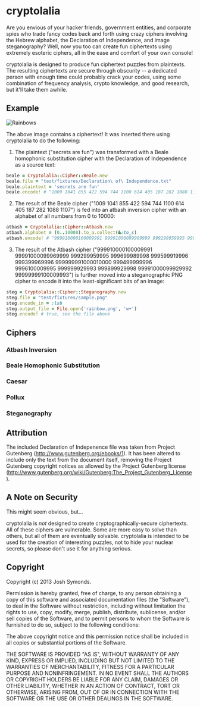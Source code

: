 # cryptolalia

Are you envious of your hacker friends, government entities, and corporate spies who trade fancy codes back and forth using crazy ciphers involving the Hebrew alphabet, the Declaration of Independence, and image steganography? Well, now you too can create fun ciphertexts using extremely esoteric ciphers, all in the ease and comfort of your own console!

cryptolalia is designed to produce fun ciphertext puzzles from plaintexts. The resulting ciphertexts are secure through obscurity -- a dedicated person with enough time could probably crack your codes, using some combination of frequency analysis, crypto knowledge, and good research, but it'll take them awhile.

## Example

![Rainbows](http://f.cl.ly/items/3X0W2c2h3b2l1w2F0H0b/rainbow.png)

The above image contains a ciphertext! It was inserted there using cryptolalia to do the following:

1. The plaintext ("secrets are fun") was transformed with a Beale homophonic substitution cipher with the Declaration of Independence as a source text:
```ruby
beale = Cryptolalia::Cipher::Beale.new
beale.file = "test/fixtures/Declaration\ of\ Independence.txt"
beale.plaintext = 'secrets are fun'
beale.encode! # "1009 1041 855 422 594 744 1100 614 405 187 282 1088 1107"
```
2. The result of the Beale cipher ("1009 1041 855 422 594 744 1100 614 405 187 282 1088 1107") is fed into an atbash inversion cipher with an alphabet of all numbers from 0 to 10000:
```ruby
atbash = Cryptolalia::Cipher::Atbash.new
atbash.alphabet = (0..10000).to_a.collect(&:to_s)
atbash.encode! # "999910000100009991 99991000099969999 999299959995 999699989998 999599919996 999399969996 999999991000010000 999499999996 9996100009995 999999929993 999899929998 99991000099929992 99999999100009993"
```
3. The result of the Atbash cipher ("999910000100009991 99991000099969999 999299959995 999699989998 999599919996 999399969996 999999991000010000 999499999996 9996100009995 999999929993 999899929998 99991000099929992 99999999100009993") is further moved into a steganographic PNG cipher to encode it into the least-significant bits of an image:
```ruby
steg = Cryptolalia::Cipher::Steganography.new
steg.file = "test/fixtures/sample.png"
steg.encode_in = :lsb
steg.output_file = File.open('rainbow.png', 'w+')
steg.encode! # true, see the file above
```

## Ciphers

### Atbash Inversion

### Beale Homophonic Substitution

### Caesar

### Pollux

### Steganography

## Attribution

The included Declaration of Indepenence file was taken from Project Gutenberg (http://www.gutenberg.org/ebooks/1). It has been altered to include only the text from the document itself, removing the Project Gutenberg copyright notices as allowed by the Project Gutenberg license (http://www.gutenberg.org/wiki/Gutenberg:The_Project_Gutenberg_License).

## A Note on Security

This might seem obvious, but...

cryptolalia is *not* designed to create cryptographically-secure ciphertexts. All of these ciphers are vulnerable. Some are more easy to solve than others, but all of them are eventually solvable. cryptolalia is intended to be used for the creation of interesting puzzles, not to hide your nuclear secrets, so please don't use it for anything serious.

## Copyright

Copyright (c) 2013 Josh Symonds.

Permission is hereby granted, free of charge, to any person obtaining a copy of this software and associated documentation files (the "Software"), to deal in the Software without restriction, including without limitation the rights to use, copy, modify, merge, publish, distribute, sublicense, and/or sell copies of the Software, and to permit persons to whom the Software is furnished to do so, subject to the following conditions:

The above copyright notice and this permission notice shall be included in all copies or substantial portions of the Software.

THE SOFTWARE IS PROVIDED "AS IS", WITHOUT WARRANTY OF ANY KIND, EXPRESS OR IMPLIED, INCLUDING BUT NOT LIMITED TO THE WARRANTIES OF MERCHANTABILITY, FITNESS FOR A PARTICULAR PURPOSE AND NONINFRINGEMENT. IN NO EVENT SHALL THE AUTHORS OR COPYRIGHT HOLDERS BE LIABLE FOR ANY CLAIM, DAMAGES OR OTHER LIABILITY, WHETHER IN AN ACTION OF CONTRACT, TORT OR OTHERWISE, ARISING FROM, OUT OF OR IN CONNECTION WITH THE SOFTWARE OR THE USE OR OTHER DEALINGS IN THE SOFTWARE.
